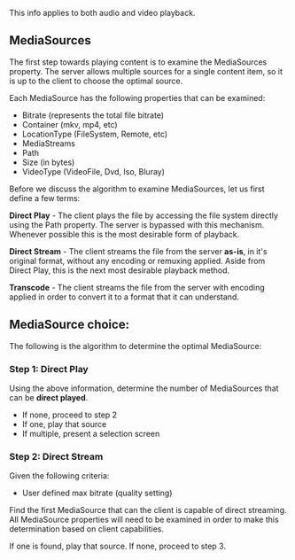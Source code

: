 This info applies to both audio and video playback.

## MediaSources
The first step towards playing content is to examine the MediaSources property. The server allows multiple sources for a single content item, so it is up to the client to choose the optimal source. 

Each MediaSource has the following properties that can be examined:

* Bitrate (represents the total file bitrate)
* Container (mkv, mp4, etc)
* LocationType (FileSystem, Remote, etc)
* MediaStreams
* Path
* Size (in bytes)
* VideoType (VideoFile, Dvd, Iso, Bluray)

Before we discuss the algorithm to examine MediaSources, let us first define a few terms:

**Direct Play** - The client plays the file by accessing the file system directly using the Path property. The server is bypassed with this mechanism. Whenever possible this is the most desirable form of playback.

**Direct Stream** - The client streams the file from the server **as-is**, in it's original format, without any encoding or remuxing applied. Aside from Direct Play, this is the next most desirable playback method.

**Transcode** - The client streams the file from the server with encoding applied in order to convert it to a format that it can understand.


## MediaSource choice:
The following is the algorithm to determine the optimal MediaSource:

### Step 1: Direct Play
Using the above information, determine the number of MediaSources that can be **direct played**.
* If none, proceed to step 2
* If one, play that source
* If multiple, present a selection screen

### Step 2: Direct Stream

Given the following criteria:
* User defined max bitrate (quality setting)

Find the first MediaSource that can the client is capable of direct streaming. All MediaSource properties will need to be examined in order to make this determination based on client capabilities.

If one is found, play that source. If none, proceed to step 3.